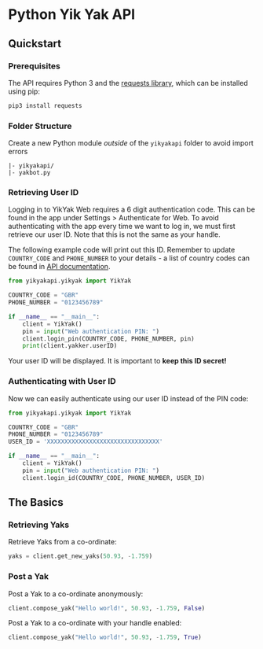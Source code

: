 # Python Yik Yak API

## Quickstart

### Prerequisites

The API requires Python 3 and the [requests library](http://docs.python-requests.org/en/master/), which can be installed using pip:

```bash
pip3 install requests
```

### Folder Structure
Create a new Python module *outside* of the `yikyakapi` folder to avoid import errors

```
|- yikyakapi/
|- yakbot.py
```

### Retrieving User ID

Logging in to YikYak Web requires a 6 digit authentication code. This can be found in the app under Settings > Authenticate for Web. To avoid authenticating with the app every time we want to log in, we must first retrieve our user ID. Note that this is not the same as your handle.

The following example code will print out this ID. Remember to update `COUNTRY_CODE` and `PHONE_NUMBER` to your details - a list of country codes can be found in [API documentation](api.md).

```python
from yikyakapi.yikyak import YikYak

COUNTRY_CODE = "GBR"
PHONE_NUMBER = "0123456789"

if __name__ == "__main__":
    client = YikYak()
    pin = input("Web authentication PIN: ")
    client.login_pin(COUNTRY_CODE, PHONE_NUMBER, pin)
    print(client.yakker.userID)
```


Your user ID will be displayed. It is important to **keep this ID secret!**

### Authenticating with User ID

Now we can easily authenticate using our user ID instead of the PIN code:

```python
from yikyakapi.yikyak import YikYak

COUNTRY_CODE = "GBR"
PHONE_NUMBER = "0123456789"
USER_ID = 'XXXXXXXXXXXXXXXXXXXXXXXXXXXXXXXX'

if __name__ == "__main__":
    client = YikYak()
    pin = input("Web authentication PIN: ")
    client.login_id(COUNTRY_CODE, PHONE_NUMBER, USER_ID)
```

## The Basics

### Retrieving Yaks

Retrieve Yaks from a co-ordinate:

```python
yaks = client.get_new_yaks(50.93, -1.759)
```

### Post a Yak
Post a Yak to a co-ordinate anonymously:

```python
client.compose_yak("Hello world!", 50.93, -1.759, False)
```

Post a Yak to a co-ordinate with your handle enabled:

```python
client.compose_yak("Hello world!", 50.93, -1.759, True)
```

